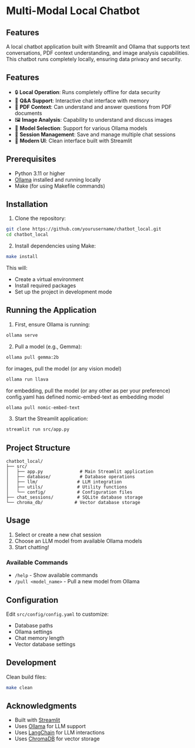 # Multi-Modal Local Chatbot

## Features

A local chatbot application built with Streamlit and Ollama that supports text conversations, PDF context understanding, and image analysis capabilities. This chatbot runs completely locally, ensuring data privacy and security.

## Features

- 🔒 **Local Operation**: Runs completely offline for data security
- 💬 **Q&A Support**: Interactive chat interface with memory
- 📄 **PDF Context**: Can understand and answer questions from PDF documents
- 🖼️ **Image Analysis**: Capability to understand and discuss images
- 🎯 **Model Selection**: Support for various Ollama models
- 🔄 **Session Management**: Save and manage multiple chat sessions
- 🎨 **Modern UI**: Clean interface built with Streamlit

## Prerequisites

- Python 3.11 or higher
- [Ollama](https://ollama.ai/) installed and running locally
- Make (for using Makefile commands)

## Installation

1. Clone the repository:
```bash
git clone https://github.com/yourusername/chatbot_local.git
cd chatbot_local
```

2. Install dependencies using Make:
```bash
make install
```

This will:
- Create a virtual environment
- Install required packages
- Set up the project in development mode

## Running the Application

1. First, ensure Ollama is running:
```bash
ollama serve
```

2. Pull a model (e.g., Gemma):
```bash
ollama pull gemma:2b
```

for images, pull the model (or any vision model)
```bash
ollama run llava
```

for embedding, pull the model (or any other as per your preference)
config.yaml has defined nomic-embed-text as embedding model
```bash
ollama pull nomic-embed-text
```

3. Start the Streamlit application:
```bash
streamlit run src/app.py
```

## Project Structure

```
chatbot_local/
├── src/
│   ├── app.py              # Main Streamlit application
│   ├── database/           # Database operations
│   ├── llm/               # LLM integration
│   ├── utils/             # Utility functions
│   └── config/            # Configuration files
├── chat_sessions/         # SQLite database storage
└── chroma_db/            # Vector database storage
```

## Usage

1. Select or create a new chat session
2. Choose an LLM model from available Ollama models
3. Start chatting!

### Available Commands
- `/help` - Show available commands
- `/pull <model_name>` - Pull a new model from Ollama

## Configuration

Edit `src/config/config.yaml` to customize:
- Database paths
- Ollama settings
- Chat memory length
- Vector database settings

## Development

Clean build files:
```bash
make clean
```

## Acknowledgments

- Built with [Streamlit](https://streamlit.io/)
- Uses [Ollama](https://ollama.ai/) for LLM support
- Uses [LangChain](https://python.langchain.com/) for LLM interactions
- Uses [ChromaDB](https://www.trychroma.com/) for vector storage